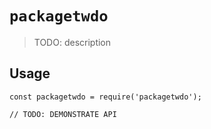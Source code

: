# `packagetwdo`

> TODO: description

## Usage

```
const packagetwdo = require('packagetwdo');

// TODO: DEMONSTRATE API
```
